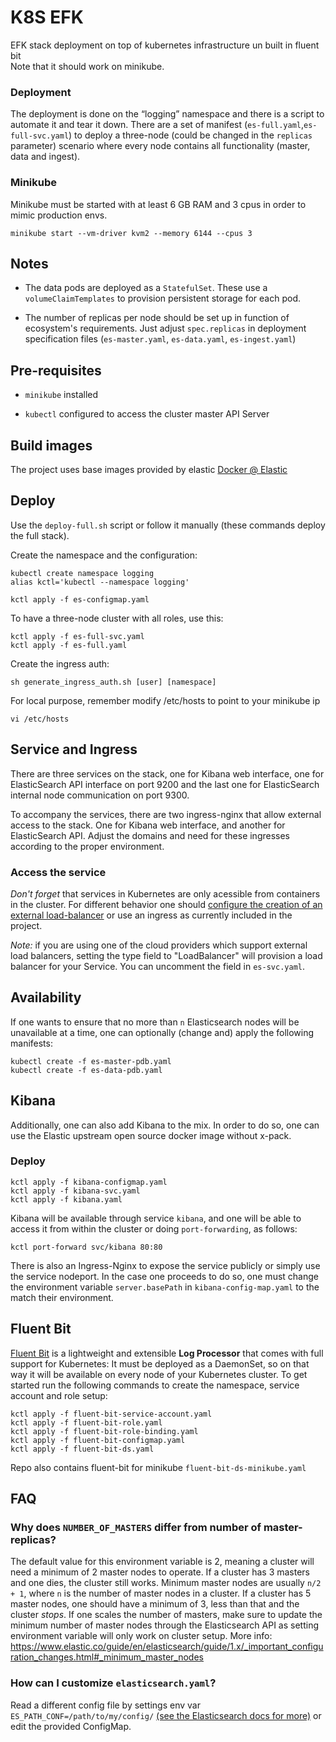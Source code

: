 # K8S EFK
EFK stack deployment on top of kubernetes infrastructure un built in fluent bit  
Note that it should work on minikube.

### Deployment
The deployment is done on the “logging” namespace and there is a script to automate it and tear it down. 
There are a set of manifest (`es-full.yaml`,`es-full-svc.yaml`) to deploy a three-node (could be changed in the `replicas` parameter) scenario where every node contains all functionality (master, data and ingest).


### Minikube
Minikube must be started with at least 6 GB RAM and 3 cpus in order to mimic production envs.

```shell
minikube start --vm-driver kvm2 --memory 6144 --cpus 3
```

## Notes

* The data pods are deployed as a `StatefulSet`. These use a `volumeClaimTemplates` to provision persistent storage for each pod.

* The number of replicas per node should be set up in function of ecosystem's requirements. Just adjust `spec.replicas` in deployment specification files (`es-master.yaml`, `es-data.yaml`, `es-ingest.yaml`)

## Pre-requisites

* `minikube` installed

* `kubectl` configured to access the cluster master API Server

## Build images

The project uses base images provided by elastic [Docker @ Elastic](https://www.docker.elastic.co/)

## Deploy

Use the `deploy-full.sh` script or follow it manually (these commands deploy the full stack).


Create the namespace and the configuration:

```
kubectl create namespace logging
alias kctl='kubectl --namespace logging'

kctl apply -f es-configmap.yaml
```

To have a three-node cluster with all roles, use this:

```
kctl apply -f es-full-svc.yaml
kctl apply -f es-full.yaml
```

Create the ingress auth:
```
sh generate_ingress_auth.sh [user] [namespace]
```

For local purpose, remember modify /etc/hosts to point to your minikube ip
```
vi /etc/hosts 
```

## Service and Ingress
There are three services on the stack, one for Kibana web interface, one for ElasticSearch API interface on port 9200 and the last one for ElasticSearch internal node communication on port 9300.

To accompany the services, there are two ingress-nginx that allow external access to the stack. One for Kibana web interface, and another for ElasticSearch API. 
Adjust the domains and need for these ingresses according to the proper environment.


### Access the service

*Don't forget* that services in Kubernetes are only acessible from containers in the cluster. For different behavior one should [configure the creation of an external load-balancer](https://kubernetes.io/docs/tasks/access-application-cluster/create-external-load-balancer) or use an ingress as currently included in the project.

*Note:* if you are using one of the cloud providers which support external load balancers, setting the type field to "LoadBalancer" will provision a load balancer for your Service. You can uncomment the field in `es-svc.yaml`.

## Availability

If one wants to ensure that no more than `n` Elasticsearch nodes will be unavailable at a time, one can optionally (change and) apply the following manifests:
```
kubectl create -f es-master-pdb.yaml
kubectl create -f es-data-pdb.yaml
```

## Kibana

Additionally, one can also add Kibana to the mix. In order to do so, one can use the Elastic upstream open source docker image without x-pack.

### Deploy

```
kctl apply -f kibana-configmap.yaml
kctl apply -f kibana-svc.yaml
kctl apply -f kibana.yaml
```

Kibana will be available through service `kibana`, and one will be able to access it from within the cluster or doing `port-forwarding`, as follows:

```
kctl port-forward svc/kibana 80:80
```

There is also an Ingress-Nginx to expose the service publicly or simply use the service nodeport.
In the case one proceeds to do so, one must change the environment variable `server.basePath` in `kibana-config-map.yaml` to the match their environment.

## Fluent Bit

[Fluent Bit](http://fluentbit.io) is a lightweight and extensible __Log Processor__ that comes with full support for Kubernetes:
It must be deployed as a DaemonSet, so on that way it will be available on every node of your Kubernetes cluster. To get started run the following commands to create the namespace, service account and role setup:

```
kctl apply -f fluent-bit-service-account.yaml
kctl apply -f fluent-bit-role.yaml 
kctl apply -f fluent-bit-role-binding.yaml
kctl apply -f fluent-bit-configmap.yaml
kctl apply -f fluent-bit-ds.yaml
```
Repo also contains fluent-bit for minikube `fluent-bit-ds-minikube.yaml`

## FAQ

### Why does `NUMBER_OF_MASTERS` differ from number of master-replicas?
The default value for this environment variable is 2, meaning a cluster will need a minimum of 2 master nodes to operate. If a cluster has 3 masters and one dies, the cluster still works. Minimum master nodes are usually `n/2 + 1`, where `n` is the number of master nodes in a cluster. If a cluster has 5 master nodes, one should have a minimum of 3, less than that and the cluster _stops_. If one scales the number of masters, make sure to update the minimum number of master nodes through the Elasticsearch API as setting environment variable will only work on cluster setup. More info: https://www.elastic.co/guide/en/elasticsearch/guide/1.x/_important_configuration_changes.html#_minimum_master_nodes


### How can I customize `elasticsearch.yaml`?
Read a different config file by settings env var `ES_PATH_CONF=/path/to/my/config/` [(see the Elasticsearch docs for more)](https://www.elastic.co/guide/en/elasticsearch/reference/current/settings.html#config-files-location) or edit the provided ConfigMap.


